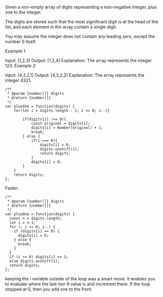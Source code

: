 Given a non-empty array of digits representing a non-negative integer, plus one to the integer.

The digits are stored such that the most significant digit is at the head of the list, and each element in the array contain a single digit.

You may assume the integer does not contain any leading zero, except the number 0 itself.

Example 1:

Input: [1,2,3]
Output: [1,2,4]
Explanation: The array represents the integer 123.
Example 2:

Input: [4,3,2,1]
Output: [4,3,2,2]
Explanation: The array represents the integer 4321.


```
/**
 * @param {number[]} digits
 * @return {number[]}
 */
var plusOne = function(digits) {
    for(let i = digits.length - 1; i >= 0; i--){

        if(digits[i] !== 9){
            const original = digits[i];
            digits[i] = Number(original) + 1;
            break;
        } else {
            if(i === 0){
                digits[i] = 0;
                digits.unshift(1);
                return digits;
            } 
            digits[i] = 0;
        }
    }
    return digits;
};
```

Faster:

```
/**
 * @param {number[]} digits
 * @return {number[]}
 */
var plusOne = function(digits) {
  const n = digits.length;
  let i = n-1;
  for (; i >= 0; i--) {
    if (digits[i] == 9) {
      digits[i] = 0;
    } else {
      break;
    }
  }
  if (i >= 0) digits[i] += 1;
  else digits.unshift(1);
  return digits;
};
```
keeping the i variable outside of the loop was a smart move. It enables you to evaluate where the last non 9 value is and increment there.
If the loop stopped at 0, then you add one to the front.
